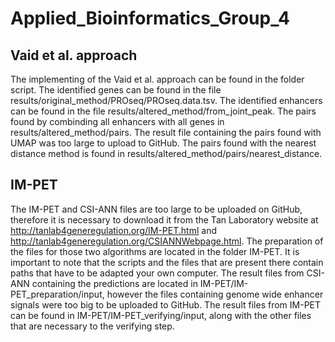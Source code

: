 # Applied_Bioinformatics_Group_4

## Vaid et al. approach
The implementing of the Vaid et al. approach can be found in the folder script. 
The identified genes can be found in the file results/original_method/PROseq/PROseq.data.tsv.
The identified enhancers can be found in the file results/altered_method/from_joint_peak.
The pairs found by combinding all enhancers with all genes in results/altered_method/pairs. The result file containing the pairs found with UMAP was too large to upload to GitHub.
The pairs found with the nearest distance method is found in results/altered_method/pairs/nearest_distance.

## IM-PET
The IM-PET and CSI-ANN files are too large to be uploaded on GitHub, therefore it is necessary to download it from the Tan Laboratory website at http://tanlab4generegulation.org/IM-PET.html and http://tanlab4generegulation.org/CSIANNWebpage.html.
The preparation of the files for those two algorithms are located in the folder IM-PET. It is important to note that the scripts and the files that are present there contain paths that have to be adapted your own computer.
The result files from CSI-ANN containing the predictions are located in IM-PET/IM-PET_preparation/input, however the files containing genome wide enhancer signals were too big to be uploaded to GitHub.
The result files from IM-PET can be found in IM-PET/IM-PET_verifying/input, along with the other files that are necessary to the verifying step.

